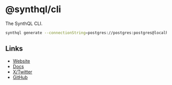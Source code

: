 # @synthql/cli

The SynthQL CLI.

```sh
synthql generate --connectionString=postgres://postgres:postgres@localhost:5432/postgres --out=src --defaultSchema=public --schemas public pg_catalog
```

## Links

-   [Website](https://synthql.github.io/SynthQL/)
-   [Docs](https://synthql.github.io/SynthQL/docs/getting-started)
-   [X/Twitter](https://twitter.com/fernandohur)
-   [GitHub](https://github.com/synthql/SynthQL)
